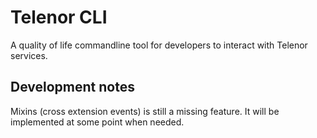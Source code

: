 # Telenor CLI

A quality of life commandline tool for developers to interact with Telenor
services.

## Development notes

Mixins (cross extension events) is still a missing feature. It will be
implemented at some point when needed.
